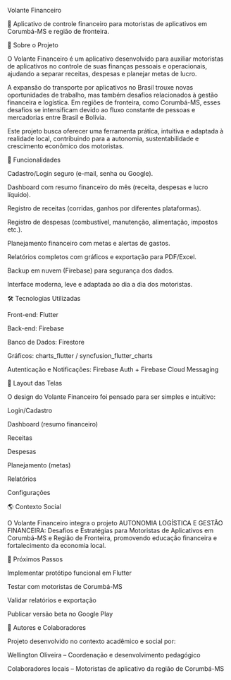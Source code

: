 Volante Financeiro

📱 Aplicativo de controle financeiro para motoristas de aplicativos em Corumbá-MS e região de fronteira.

📖 Sobre o Projeto

O Volante Financeiro é um aplicativo desenvolvido para auxiliar motoristas de aplicativos no controle de suas finanças pessoais e operacionais, ajudando a separar receitas, despesas e planejar metas de lucro.

A expansão do transporte por aplicativos no Brasil trouxe novas oportunidades de trabalho, mas também desafios relacionados à gestão financeira e logística. Em regiões de fronteira, como Corumbá-MS, esses desafios se intensificam devido ao fluxo constante de pessoas e mercadorias entre Brasil e Bolívia.

Este projeto busca oferecer uma ferramenta prática, intuitiva e adaptada à realidade local, contribuindo para a autonomia, sustentabilidade e crescimento econômico dos motoristas.

🚀 Funcionalidades

Cadastro/Login seguro (e-mail, senha ou Google).

Dashboard com resumo financeiro do mês (receita, despesas e lucro líquido).

Registro de receitas (corridas, ganhos por diferentes plataformas).

Registro de despesas (combustível, manutenção, alimentação, impostos etc.).

Planejamento financeiro com metas e alertas de gastos.

Relatórios completos com gráficos e exportação para PDF/Excel.

Backup em nuvem (Firebase) para segurança dos dados.

Interface moderna, leve e adaptada ao dia a dia dos motoristas.

🛠️ Tecnologias Utilizadas

Front-end: Flutter

Back-end: Firebase

Banco de Dados: Firestore

Gráficos: charts_flutter / syncfusion_flutter_charts

Autenticação e Notificações: Firebase Auth + Firebase Cloud Messaging

📱 Layout das Telas

O design do Volante Financeiro foi pensado para ser simples e intuitivo:

Login/Cadastro

Dashboard (resumo financeiro)

Receitas

Despesas

Planejamento (metas)

Relatórios

Configurações

🌎 Contexto Social

O Volante Financeiro integra o projeto AUTONOMIA LOGÍSTICA E GESTÃO FINANCEIRA: Desafios e Estratégias para Motoristas de Aplicativos em Corumbá-MS e Região de Fronteira, promovendo educação financeira e fortalecimento da economia local.

📌 Próximos Passos

 Implementar protótipo funcional em Flutter

 Testar com motoristas de Corumbá-MS

 Validar relatórios e exportação

 Publicar versão beta no Google Play

👥 Autores e Colaboradores

Projeto desenvolvido no contexto acadêmico e social por:

Wellington Oliveira – Coordenação e desenvolvimento pedagógico

Colaboradores locais – Motoristas de aplicativo da região de Corumbá-MS
